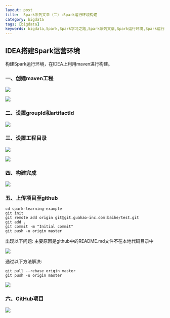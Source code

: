 ```yaml
---
layout: post
title:  Spark系列文章（二）:Spark运行环境构建
category: bigdata 
tags: [bigdata]
keywords: bigdata,Spark,Spark学习之路,Spark系列文章,Spark运行环境,Spark运行环境IDEA
---
```


## IDEA搭建Spark运营环境

构建Spark运行环境，在IDEA上利用maven进行构建。

### 一、创建maven工程 

![](https://static.studytime.xin/image/articles/4300E26C-A569-4C7C-8BAD-B9BFEE64D787.png)


![](https://static.studytime.xin/image/articles/8101A1E8-54A2-4A01-8B95-A31B2E71F507.png)


### 二、设置groupId和artifactId 

![](https://static.studytime.xin/image/articles/8AB93938-BF6D-47B8-ACA6-4B96E351FE3B.png)


### 三、设置工程目录 

![](https://static.studytime.xin/image/articles/B12A998D-9049-4D01-8294-E8A6E0FAAF85.png)


![](https://static.studytime.xin/image/articles/63158B00-3F85-4284-B0E1-0EFC788BFF1C.png)


### 四、构建完成


![](https://static.studytime.xin/image/articles/EA262C76-6C86-461B-8853-AC958740312F.png)



### 五、上传项目至github

```
cd spark-learning-example
git init
git remote add origin git@git.guahao-inc.com:baihe/test.git
git add .
git commit -m "Initial commit"
git push -u origin master
```

出现以下问题: 主要原因是github中的README.md文件不在本地代码目录中

![](https://static.studytime.xin/image/articles/013C0D76-6766-42B5-809E-F7AA9E9C2BAA.png)


通过以下方法解决:

```
git pull --rebase origin master
git push -u origin master
```
![](https://static.studytime.xin/image/articles/FA2D238C-6E0D-4264-A677-84B09128FD5C.png)


### 六、GitHub项目
![](https://static.studytime.xin/image/articles/821ADC7A-6024-4E36-BE3D-6903DFF2C772.png)



